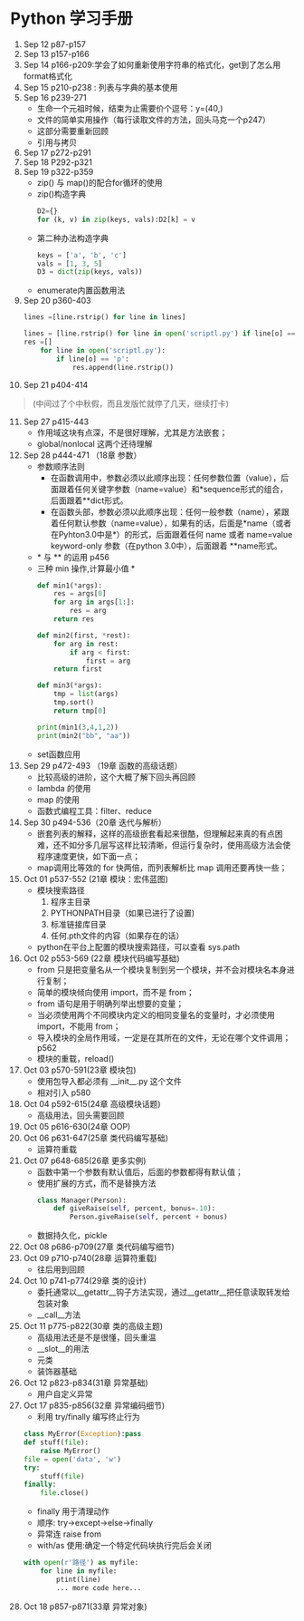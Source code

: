 # Python 学习手册
1. Sep 12  p87-p157
2. Sep 13  p157-p166
3. Sep 14  p166-p209:学会了如何重新使用字符串的格式化，get到了怎么用format格式化
4. Sep 15  p210-p238 : 列表与字典的基本使用
5. Sep 16  p239-271
	* 生命一个元祖时候，结束为止需要价个逗号：y=(40,)
	* 文件的简单实用操作（每行读取文件的方法，回头马克一个p247）
	* 这部分需要重新回顾
	* 引用与拷贝
6. Sep 17  p272-p291 
7. Sep 18  P292-p321
8. Sep 19  p322-p359 
	* zip() 与 map()的配合for循环的使用
	* zip()构造字典
		``` python
		D2={}
		for (k, v) in zip(keys, vals):D2[k] = v
	* 第二种办法构造字典
		``` python
		keys = ['a', 'b', 'c']
		vals = [1, 3, 5]
		D3 = dict(zip(keys, vals))
	* enumerate内置函数用法
9. Sep 20  p360-403
	``` python
	lines =[line.rstrip() for line in lines]

	lines = [line.rstrip() for line in open('scriptl.py') if line[o] == 'p']
	res =[]
		for line in open('scriptl.py'):
			if line[o] == 'p':
				res.append(line.rstrip())
10. Sep 21 p404-414
> (中间过了个中秋假，而且发版忙就停了几天，继续打卡)
11. Sep 27 p415-443
	* 作用域这块有点深，不是很好理解，尤其是方法嵌套；
	* global/nonlocal 这两个还待理解
12. Sep 28 p444-471 （18章 参数）
	* 参数顺序法则
		* 在函数调用中，参数必须以此顺序出现：任何参数位置（value），后面跟着任何关键字参数（name=value）和*sequence形式的组合，后面跟着**dict形式。
		* 在函数头部，参数必须以此顺序出现：任何一般参数（name），紧跟着任何默认参数（name=value），如果有的话，后面是\*name（或者在Pyhton3.0中是\*）的形式，后面跟着任何 name 或者 name=value keyword-only 参数（在python 3.0中），后面跟着 **name形式。
	* \* 与 \** 的运用 p456
	* 三种 min 操作,计算最小值
		* 
		``` python
		def min1(*args):
			res = args[0]
			for arg in args[1:]:
				res = arg
			return res

		def min2(first, *rest):
			for arg in rest:
				if arg < first:
					first = arg
			return first

		def min3(*args):
			tmp = list(args)
			tmp.sort()
			return tmp[0]

		print(min1(3,4,1,2))
		print(min2("bb", "aa")) 
	* set函数应用
13. Sep 29 p472-493 （19章 函数的高级话题）
	* 比较高级的进阶，这个大概了解下回头再回顾
	* lambda 的使用
	* map 的使用
	* 函数式编程工具：filter、reduce
14. Sep 30 p494-536（20章 迭代与解析）
	* 嵌套列表的解释，这样的高级嵌套看起来很酷，但理解起来真的有点困难，还不如分多几层写这样比较清晰，但运行复杂时，使用高级方法会使程序速度更快，如下面一点；
	* map调用比等效的 for 快两倍，而列表解析比 map 调用还要再快一些；
15. Oct 01 p537-552 (21章 模块：宏伟蓝图)
	* 模块搜索路径
		1. 程序主目录
		2. PYTHONPATH目录（如果已进行了设置)
		3. 标准链接库目录
		4. 任何.pth文件的内容（如果存在的话）
	* python在平台上配置的模块搜索路径，可以查看 sys.path
16. Oct 02 p553-569	(22章 模块代码编写基础)
	* from 只是把变量名从一个模块复制到另一个模块，并不会对模块名本身进行复制；
	* 简单的模块倾向使用 import，而不是 from；
	* from 语句是用于明确列举出想要的变量；
	* 当必须使用两个不同模块内定义的相同变量名的变量时，才必须使用 import，不能用 from；
	* 导入模块的全局作用域，一定是在其所在的文件，无论在哪个文件调用； p562
	* 模块的重载，reload()
17. Oct 03 p570-591(23章 模块包)
	* 使用包导入都必须有 \_\_init\_\_.py 这个文件
	* 相对引入 p580
18. Oct 04 p592-615(24章 高级模块话题)
	* 高级用法，回头需要回顾
19. Oct 05 p616-630(24章 OOP)
20. Oct 06 p631-647(25章 类代码编写基础)
	* 运算符重载
21. Oct 07 p648-685(26章 更多实例)
	* 函数中第一个参数有默认值后，后面的参数都得有默认值；
	* 使用扩展的方式，而不是替换方法
		``` python
		class Manager(Person):
			def giveRaise(self, percent, bonus=.10):
				Person.giveRaise(self, percent + bonus) 
	* 数据持久化，pickle
22. Oct 08 p686-p709(27章 类代码编写细节)
23. Oct 09 p710-p740(28章 运算符重载)
	* 往后用到回顾
24. Oct 10 p741-p774(29章 类的设计)
	* 委托通常以__getattr__钩子方法实现，通过__getattr__把任意读取转发给包装对象
	* __call__方法
25. Oct 11 p775-p822(30章 类的高级主题)
	* 高级用法还是不是很懂，回头重温
	* __slot__的用法
	* 元类
	* 装饰器基础
26. Oct 12 p823-p834(31章 异常基础)
	* 用户自定义异常
27. Oct 17 p835-p856(32章 异常编码细节)
	* 利用 try/finally 编写终止行为
	``` python
	class MyError(Exception):pass
	def stuff(file):
		raise MyError()
	file = open('data', 'w')
	try:
		stuff(file)
	finally:
		file.close()
	```
	* finally 用于清理动作
	* 顺序: try->except->else->finally
	* 异常连 raise from
	* with/as 使用:确定一个特定代码块执行完后会关闭
	```python
	with open(r'路径') as myfile:
		for line in myfile:
			ptint(line)
			... more code here...
	```
28. Oct 18 p857-p871(33章 异常对象)
